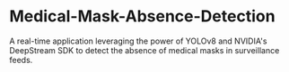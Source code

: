 # Medical-Mask-Absence-Detection
A real-time application leveraging the power of YOLOv8 and NVIDIA's DeepStream SDK to detect the absence of medical masks in surveillance feeds.
